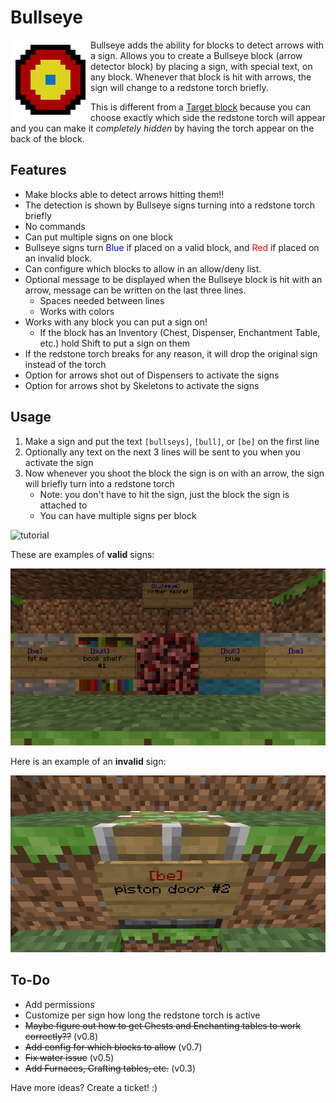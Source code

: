 # Bullseye

<img src="images/logo.png" alt="Bullseye logo" width="128px" align="left"/>

Bullseye adds the ability for blocks to detect arrows with a sign. Allows you to create a Bullseye block (arrow detector block) by placing a sign, with special text, on any block. Whenever that block is hit with arrows, the sign will change to a redstone torch briefly.

This is different from a [Target block](https://minecraft.fandom.com/wiki/Target) because you can choose exactly which side the redstone torch will appear and you can make it _completely hidden_ by having the torch appear on the back of the block.

## Features

- Make blocks able to detect arrows hitting them!!
- The detection is shown by Bullseye signs turning into a redstone torch briefly
- No commands
- Can put multiple signs on one block
- Bullseye signs turn <span style="color:blue">Blue</span> if placed on a valid block, and <span style="color:red">Red</span> if placed on an invalid block.
- Can configure which blocks to allow in an allow/deny list.
- Optional message to be displayed when the Bullseye block is hit with an arrow, message can be written on the last three lines.
    - Spaces needed between lines
    - Works with colors
- Works with any block you can put a sign on!
    - If the block has an Inventory (Chest, Dispenser, Enchantment Table, etc.) hold Shift to put a sign on them
- If the redstone torch breaks for any reason, it will drop the original sign instead of the torch
- Option for arrows shot out of Dispensers to activate the signs
- Option for arrows shot by Skeletons to activate the signs

## Usage

1. Make a sign and put the text `[bullseys]`, `[bull]`, or `[be]` on the first line
2. Optionally any text on the next 3 lines will be sent to you when you activate the sign
3. Now whenever you shoot the block the sign is on with an arrow, the sign will briefly turn into a redstone torch
   - Note: you don't have to hit the sign, just the block the sign is attached to
   - You can have multiple signs per block

![tutorial](images/tutorial.gif)

These are examples of **valid** signs:

![valid signs](images/valid-signs.png)

Here is an example of an **invalid** sign:

![invalid sign](images/invalid-signs.png)

## To-Do

- Add permissions
- Customize per sign how long the redstone torch is active
- ~~Maybe figure out how to get Chests and Enchanting tables to work correctly??~~ (v0.8)
- ~~Add config for which blocks to allow~~ (v0.7)
- ~~Fix water issue~~ (v0.5)
- ~~Add Furnaces, Crafting tables, etc.~~ (v0.3)

Have more ideas? Create a ticket! :)

